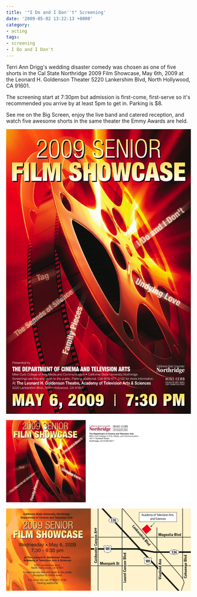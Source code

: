 ```yaml
---
title: '"I Do and I Don''t" Screening'
date: '2009-05-02 13:22:13 +0000'
category:
- acting
tags:
- screening
- I Do and I Don't
---
```


Terri Ann Drigg's wedding disaster comedy was chosen as one of five shorts in
the Cal State Northridge 2009 Film Showcase, May 6th, 2009 at the Leonard H.
Goldenson Theater 5220 Lankershim Blvd, North Hollywood, CA 91601.

The screening start at 7:30pm but admission is first-come, first-serve so it's
recommended you arrive by at least 5pm to get in. Parking is $8.

See me on the Big Screen, enjoy the live band and catered reception, and watch
five awesome shorts in the same theater the Emmy Awards are held.

![CSUN 2009 Film Showcase](images/csun-2009-film-show-poster.jpg)

![Invitation - front](images/csun-2009-film-show-invite-front.jpg)

![Invitation - back](images/csun-2009-film-show-invite-back.jpg)
